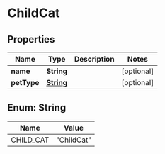 

# ChildCat


## Properties

| Name | Type | Description | Notes |
|------------ | ------------- | ------------- | -------------|
|**name** | **String** |  |  [optional] |
|**petType** | [**String**](#String) |  |  [optional] |



## Enum: String

| Name | Value |
|---- | -----|
| CHILD_CAT | &quot;ChildCat&quot; |



